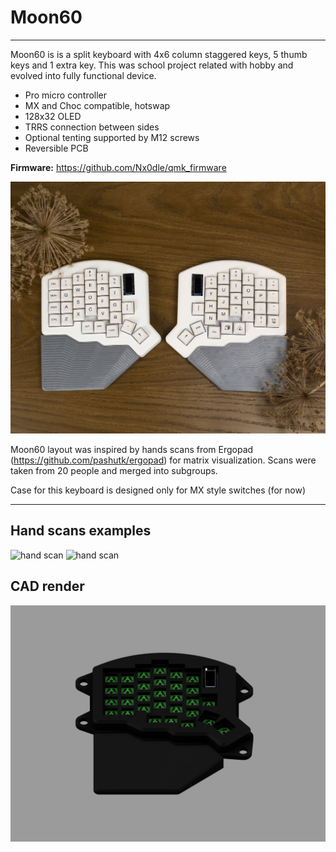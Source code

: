 # Moon60

---

Moon60 is is a split keyboard with 4x6 column staggered keys, 5 thumb keys and 1 extra key. This was school project related with hobby and evolved into fully functional device.

- Pro micro controller
- MX and Choc compatible, hotswap
- 128x32 OLED
- TRRS connection between sides
- Optional tenting supported by M12 screws
- Reversible PCB

**Firmware:** https://github.com/Nx0dle/qmk_firmware

<img src="img/appearance.jpg" alt="moon60 appearance">

Moon60 layout was inspired by hands scans from Ergopad (<https://github.com/pashutk/ergopad>) for matrix visualization. Scans were taken from 20 people and merged into subgroups.

Case for this keyboard is designed only for MX style switches (for now)

---

## Hand scans examples

<img src="Ergopad/Mirror/1/withBorder/result1_mirrorBorder.png" alt="hand scan">

<img src="Ergopad/Mirror/2/withBorder/result2_mirrorBorder.png" alt="hand scan">
<br>

## CAD render

<img src="img/render.png" alt="render">
